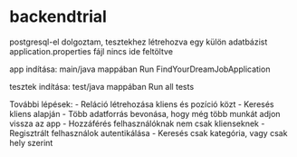 # backendtrial

postgresql-el dolgoztam, tesztekhez létrehozva egy külön adatbázist
application.properties fájl nincs ide feltöltve

app indítása: main/java mappában Run FindYourDreamJobApplication

tesztek indítása: test/java mappában Run all tests

További lépések: - Reláció létrehozása kliens és pozíció közt
                 - Keresés kliens alapján
                 - Több adatforrás bevonása, hogy még több munkát adjon vissza az app
                 - Hozzáférés felhasználóknak nem csak klienseknek
                 - Regisztrált felhasználok autentikálása
                 - Keresés csak kategória, vagy csak hely szerint
